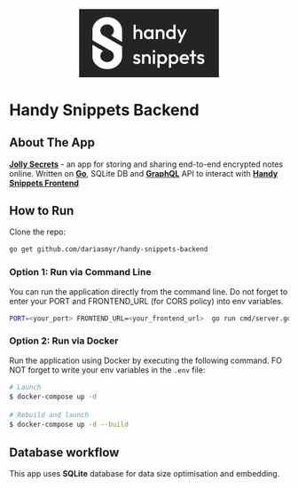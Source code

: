 <div style="text-align: center;">
    <img src="logo-dark.png"
         alt="Logo"
         style="width: 50%; height: auto;" />
</div>

# Handy Snippets Backend

## About The App

[**Jolly Secrets**](https://jollysecrets.uxna.me) - an app for storing and sharing end-to-end encrypted notes online. Written on [**Go**](https://go.dev/), SQLite DB and [**GraphQL**](https://graphql.org/) API to interact with [**Handy Snippets Frontend**](https://github.com/dariasmyr/handy-snippets-frontend)

## How to Run
Сlone the repo:
```bash
go get github.com/dariasmyr/handy-snippets-backend
```

### Option 1: Run via Command Line
You can run the application directly from the command line. Do not forget to enter your PORT and FRONTEND_URL (for CORS policy) into env variables.
```bash
PORT=<your_port> FRONTEND_URL=<your_frontend_url>  go run cmd/server.go 
```

### Option 2: Run via Docker
Run the application using Docker by executing the following command. FO NOT forget to write your env variables in the `.env` file:
```bash
# Launch
$ docker-compose up -d

# Rebuild and launch
$ docker-compose up -d --build
```

## Database workflow
This app uses **SQLite** database for data size optimisation and embedding.

